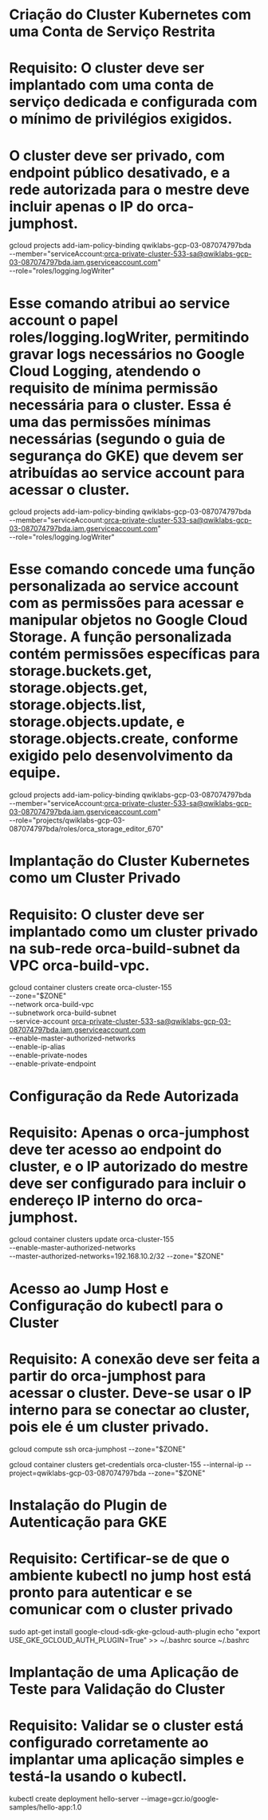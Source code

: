 # Criação do Cluster Kubernetes com uma Conta de Serviço Restrita
# Requisito: O cluster deve ser implantado com uma conta de serviço dedicada e configurada com o mínimo de privilégios exigidos.
# O cluster deve ser privado, com endpoint público desativado, e a rede autorizada para o mestre deve incluir apenas o IP do orca-jumphost.

gcloud projects add-iam-policy-binding qwiklabs-gcp-03-087074797bda \
  --member="serviceAccount:orca-private-cluster-533-sa@qwiklabs-gcp-03-087074797bda.iam.gserviceaccount.com" \
  --role="roles/logging.logWriter"

# Esse comando atribui ao service account o papel roles/logging.logWriter, permitindo gravar logs necessários no Google Cloud Logging, atendendo o requisito de mínima permissão necessária para o cluster. Essa é uma das permissões mínimas necessárias (segundo o guia de segurança do GKE) que devem ser atribuídas ao service account para acessar o cluster.

gcloud projects add-iam-policy-binding qwiklabs-gcp-03-087074797bda \
  --member="serviceAccount:orca-private-cluster-533-sa@qwiklabs-gcp-03-087074797bda.iam.gserviceaccount.com" \
  --role="roles/logging.logWriter"

# Esse comando concede uma função personalizada ao service account com as permissões para acessar e manipular objetos no Google Cloud Storage. A função personalizada contém permissões específicas para storage.buckets.get, storage.objects.get, storage.objects.list, storage.objects.update, e storage.objects.create, conforme exigido pelo desenvolvimento da equipe.

gcloud projects add-iam-policy-binding qwiklabs-gcp-03-087074797bda \
  --member="serviceAccount:orca-private-cluster-533-sa@qwiklabs-gcp-03-087074797bda.iam.gserviceaccount.com" \
  --role="projects/qwiklabs-gcp-03-087074797bda/roles/orca_storage_editor_670"

# Implantação do Cluster Kubernetes como um Cluster Privado
# Requisito: O cluster deve ser implantado como um cluster privado na sub-rede orca-build-subnet da VPC orca-build-vpc.

gcloud container clusters create orca-cluster-155 \
  --zone="$ZONE" \
  --network orca-build-vpc \
  --subnetwork orca-build-subnet \
  --service-account orca-private-cluster-533-sa@qwiklabs-gcp-03-087074797bda.iam.gserviceaccount.com \
  --enable-master-authorized-networks \
  --enable-ip-alias \
  --enable-private-nodes \
  --enable-private-endpoint

# Configuração da Rede Autorizada
# Requisito: Apenas o orca-jumphost deve ter acesso ao endpoint do cluster, e o IP autorizado do mestre deve ser configurado para incluir o endereço IP interno do orca-jumphost.

gcloud container clusters update orca-cluster-155 \
  --enable-master-authorized-networks \
  --master-authorized-networks=192.168.10.2/32 --zone="$ZONE"


# Acesso ao Jump Host e Configuração do kubectl para o Cluster
# Requisito: A conexão deve ser feita a partir do orca-jumphost para acessar o cluster. Deve-se usar o IP interno para se conectar ao cluster, pois ele é um cluster privado.

gcloud compute ssh orca-jumphost --zone="$ZONE"

gcloud container clusters get-credentials orca-cluster-155 --internal-ip --project=qwiklabs-gcp-03-087074797bda --zone="$ZONE"

# Instalação do Plugin de Autenticação para GKE
# Requisito: Certificar-se de que o ambiente kubectl no jump host está pronto para autenticar e se comunicar com o cluster privado

sudo apt-get install google-cloud-sdk-gke-gcloud-auth-plugin
echo "export USE_GKE_GCLOUD_AUTH_PLUGIN=True" >> ~/.bashrc
source ~/.bashrc

# Implantação de uma Aplicação de Teste para Validação do Cluster
# Requisito: Validar se o cluster está configurado corretamente ao implantar uma aplicação simples e testá-la usando o kubectl.

kubectl create deployment hello-server --image=gcr.io/google-samples/hello-app:1.0
